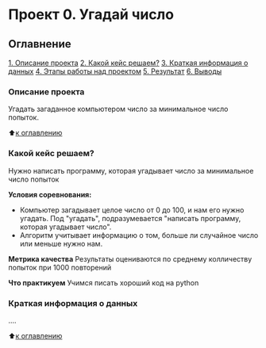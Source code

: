 # Проект 0. Угадай число

## Оглавнение
[1. Описание проекта](https://github.com/SkillfactoryDS/sf_data_science/tree/main/project_0/README.md#Описание-проекта)
[2. Какой кейс решаем?](https://github.com/SkillfactoryDS/sf_data_science/tree/main/project_0/README.md#Какой-кейс-решаем)
[3. Краткая информация о данных](https://github.com/SkillfactoryDS/sf_data_science/tree/main/project_0/README.md#Краткая-информация-о-данных)
[4. Этапы работы над проектом](https://github.com/SkillfactoryDS/sf_data_science/tree/main/project_0/README.md#Этапы-работы-над-проектом)
[5. Результат](https://github.com/SkillfactoryDS/sf_data_science/tree/main/project_0/README.md#Результат)
[6. Выводы](https://github.com/SkillfactoryDS/sf_data_science/tree/main/project_0/README.md#Выводы)

### Описание проекта
Угадать загаданное компьютером число за минимальное число попыток.

:arrow_up:[к оглавлению](https://github.com/SkillfactoryDS/skillfactory_rds/blob/master/module_7/README.md#Оглавление)


### Какой кейс решаем?
Нужно написать программу, которая угадывает число за минимальное число попыток

**Условия соревнования:**
- Компьютер загадывает целое число от 0 до 100, и нам его нужно угадать. Под "угадать", подразумевается "написать программу, которая угадывает число".
- Алгоритм учитывает информацию о том, больше ли случайное число или меньше нужно нам.

**Метрика качества**
Результаты оцениваются по среднему колличеству попыток при 1000 повторений

**Что практикуем**
Учимся писать хороший код на python


### Краткая информация о данных
....

:arrow_up:[к оглавлению](https://github.com/SkillfactoryDS/skillfactory_rds/blob/master/module_7/README.md#Оглавление)